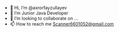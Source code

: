 - 👋 Hi, I’m @axrorfayzullayev
- 👀 I’m Junior Java Developer
- 💞️ I’m looking to collaborate on ...
- 📫 How to reach me Scanner6601052@gmail.com

<!---
fayzullayev4221/fayzullayev4221 is a ✨ special ✨ repository because its `README.md` (this file) appears on your GitHub profile.
You can click the Preview link to take a look at your changes.
--->
